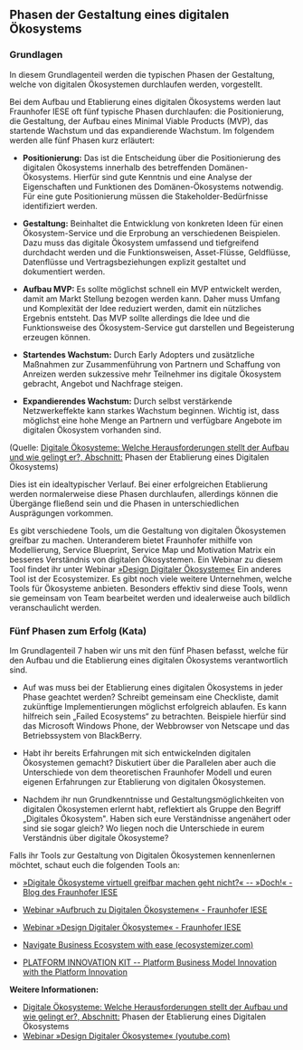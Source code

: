 ## Phasen der Gestaltung eines digitalen Ökosystems

### Grundlagen

In diesem Grundlagenteil werden die typischen Phasen der Gestaltung, welche von digitalen Ökosystemen durchlaufen werden, vorgestellt.

Bei dem Aufbau und Etablierung eines digitalen Ökosystems werden laut Fraunhofer IESE oft fünf typische Phasen durchlaufen: die Positionierung, die Gestaltung, der Aufbau eines Minimal Viable Products (MVP), das startende Wachstum und das expandierende Wachstum. Im folgendem werden alle fünf Phasen kurz erläutert:     

- **Positionierung:** Das ist die Entscheidung über die Positionierung des digitalen Ökosystems innerhalb des betreffenden Domänen-Ökosystems. Hierfür sind gute Kenntnis und eine Analyse der Eigenschaften und Funktionen des Domänen-Ökosystems notwendig. Für eine gute Positionierung müssen die Stakeholder-Bedürfnisse identifiziert werden.

- **Gestaltung:** Beinhaltet die Entwicklung von konkreten Ideen für einen Ökosystem-Service und die Erprobung an verschiedenen Beispielen. Dazu muss das digitale Ökosystem umfassend und tiefgreifend durchdacht werden und die Funktionsweisen, Asset-Flüsse, Geldflüsse, Datenflüsse und Vertragsbeziehungen explizit gestaltet und dokumentiert werden.

- **Aufbau MVP:** Es sollte möglichst schnell ein MVP entwickelt werden, damit am Markt Stellung bezogen werden kann. Daher muss Umfang und Komplexität der Idee reduziert werden, damit ein nützliches Ergebnis entsteht. Das MVP sollte allerdings die Idee und die Funktionsweise des Ökosystem-Service gut darstellen und Begeisterung erzeugen können.

- **Startendes Wachstum:** Durch Early Adopters und zusätzliche Maßnahmen zur Zusammenführung von Partnern und Schaffung von Anreizen werden sukzessive mehr Teilnehmer ins digitale Ökosystem gebracht, Angebot und Nachfrage steigen.

- **Expandierendes Wachstum:** Durch selbst verstärkende Netzwerkeffekte kann starkes Wachstum beginnen. Wichtig ist, dass möglichst eine hohe Menge an Partnern und verfügbare Angebote im digitalen Ökosystem vorhanden sind.

(Quelle: [Digitale Ökosysteme: Welche Herausforderungen stellt der Aufbau und wie gelingt er?, Abschnitt:](https://www.informatik-aktuell.de/management-und-recht/digitalisierung/digitale-oekosysteme-welche-herausforderungen-stellt-der-aufbau-und-wie-gelingt-er.html) Phasen der Etablierung eines Digitalen Ökosystems)

Dies ist ein idealtypischer Verlauf. Bei einer erfolgreichen Etablierung werden normalerweise diese Phasen durchlaufen, allerdings können die Übergänge fließend sein und die Phasen in unterschiedlichen Ausprägungen vorkommen.

Es gibt verschiedene Tools, um die Gestaltung von digitalen Ökosystemen greifbar zu machen. Unteranderem bietet Fraunhofer mithilfe von Modellierung, Service Blueprint, Service Map und Motivation Matrix ein besseres Verständnis von digitalen Ökosystemen. Ein Webinar zu diesem Tool findet ihr unter Webinar [»Design Digitaler Ökosysteme«](https://www.youtube.com/watch?v=Bc3FJeFMLAs&list=PLgzHQiUJr6D_NZNyHxdQRW-WXA7GHiVld&index=2) Ein anderes Tool ist der Ecosystemizer. Es gibt noch viele weitere Unternehmen, welche Tools für Ökosysteme anbieten. Besonders effektiv sind diese Tools, wenn sie gemeinsam von Team bearbeitet werden und idealerweise auch bildlich veranschaulicht werden.

### Fünf Phasen zum Erfolg (Kata)

Im Grundlagenteil 7 haben wir uns mit den fünf Phasen befasst, welche für den Aufbau und die Etablierung eines digitalen Ökosystems verantwortlich sind.

- Auf was muss bei der Etablierung eines digitalen Ökosystems in jeder Phase geachtet werden?  Schreibt gemeinsam eine Checkliste, damit zukünftige Implementierungen möglichst erfolgreich ablaufen. Es kann hilfreich sein „Failed Ecosystems“ zu betrachten. Beispiele hierfür sind das Microsoft Windows Phone, der Webbrowser von Netscape und das Betriebssystem von BlackBerry.

- Habt ihr bereits Erfahrungen mit sich entwickelnden digitalen Ökosystemen gemacht? Diskutiert über die Parallelen aber auch die Unterschiede von dem theoretischen Fraunhofer Modell und euren eigenen Erfahrungen zur Etablierung von digitalen Ökosystemen.

- Nachdem ihr nun Grundkenntnisse und Gestaltungsmöglichkeiten von digitalen Ökosystemen erlernt habt, reflektiert als Gruppe den Begriff „Digitales Ökosystem". Haben sich eure Verständnisse angenähert oder sind sie sogar gleich? Wo liegen noch die Unterschiede in eurem Verständnis über digitale Ökosysteme?

Falls ihr Tools zur Gestaltung von Digitalen Ökosystemen kennenlernen möchtet, schaut euch die folgenden Tools an:

- [»Digitale Ökosysteme virtuell greifbar machen geht nicht?« -- »Doch!« - Blog des Fraunhofer IESE](https://www.iese.fraunhofer.de/blog/digitale-oekosysteme-greifbar-machen/)

- [Webinar »Aufbruch zu Digitalen Ökosystemen« - Fraunhofer IESE](https://www.iese.fraunhofer.de/de/seminare_training/webinare/digitale-oekosysteme-1.html)

- [Webinar »Design Digitaler Ökosysteme« - Fraunhofer IESE](https://www.iese.fraunhofer.de/de/seminare_training/webinare/digitale-oekosysteme-2.html)

- [Navigate Business Ecosystem with ease (ecosystemizer.com)](https://www.ecosystemizer.com/)

- [PLATFORM INNOVATION KIT -- Platform Business Model Innovation with the Platform Innovation](https://platforminnovationkit.com/)

**Weitere Informationen:**

- [Digitale Ökosysteme: Welche Herausforderungen stellt der Aufbau und wie gelingt er?, Abschnitt:](https://www.informatik-aktuell.de/management-und-recht/digitalisierung/digitale-oekosysteme-welche-herausforderungen-stellt-der-aufbau-und-wie-gelingt-er.html) Phasen der Etablierung eines Digitalen Ökosystems
- [Webinar »Design Digitaler Ökosysteme« (youtube.com)](https://www.youtube.com/watch?v=Bc3FJeFMLAs&list=PLgzHQiUJr6D_NZNyHxdQRW-WXA7GHiVld&index=2)
